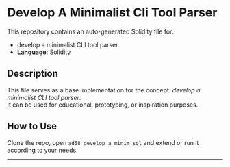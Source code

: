 # Develop A Minimalist Cli Tool Parser

This repository contains an auto-generated Solidity file for:

- develop a minimalist CLI tool parser
- **Language**: Solidity

## Description

This file serves as a base implementation for the concept: *develop a minimalist CLI tool parser*.  
It can be used for educational, prototyping, or inspiration purposes.

## How to Use

Clone the repo, open `ad58_develop_a_minim.sol` and extend or run it according to your needs.

---


